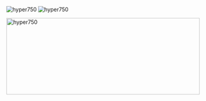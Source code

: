 
<p>
  <img align="top" src="https://github-readme-stats.vercel.app/api/top-langs?username=hyper750&show_icons=true&locale=en" alt="hyper750" />
  <img src="https://github-readme-stats.vercel.app/api?username=hyper750&show_icons=true&locale=en" alt="hyper750" />
</p>

<p>
  <img align="center" height="200px" width="100%" src="https://github-readme-streak-stats.herokuapp.com/?user=hyper750" alt="hyper750" />
</p>

<!--
**hyper750/hyper750** is a ✨ _special_ ✨ repository because its `README.md` (this file) appears on your GitHub profile.

Here are some ideas to get you started:

- 🔭 I’m currently working on ...
- 🌱 I’m currently learning ...
- 👯 I’m looking to collaborate on ...
- 🤔 I’m looking for help with ...
- 💬 Ask me about ...
- 📫 How to reach me: ...
- 😄 Pronouns: ...
- ⚡ Fun fact: ...
-->
